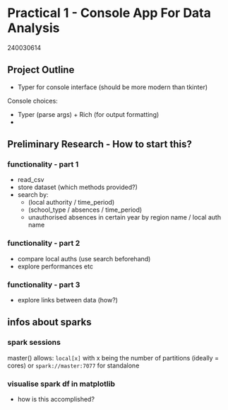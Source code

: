 # Practical 1 - Console App For Data Analysis

240030614

## Project Outline

* Typer for console interface (should be more modern than tkinter)

Console choices:

* Typer (parse args) + Rich (for output formatting)
* 

## Preliminary Research - How to start this?

### functionality - part 1

* read_csv
* store dataset (which methods provided?)
* search by:
  * (local authority / time_period)
  * (school_type / absences / time_period)
  * unauthorised absences in certain year  by region name / local auth name

### functionality - part 2

* compare local auths (use search beforehand)
* explore performances etc

### functionality - part 3

* explore links between data (how?)

## infos about sparks

### spark sessions

master() allows: `local[x]` with x being the number of partitions (ideally = cores) or `spark://master:7077` for standalone

### visualise spark df in matplotlib

* how is this accomplished?
